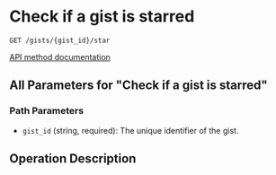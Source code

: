 # Check if a gist is starred

`GET /gists/{gist_id}/star`

[API method documentation](https://docs.github.com/rest/gists/gists#check-if-a-gist-is-starred)

## All Parameters for "Check if a gist is starred"

### Path Parameters

- `gist_id` (string, required): The unique identifier of the gist.

## Operation Description


